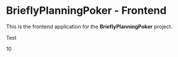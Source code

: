 # BrieflyPlanningPoker - Frontend

This is the frontend application for the **BrieflyPlanningPoker** project.

Test

10
